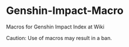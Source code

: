# Genshin-Impact-Macro
Macros for Genshin Impact
Index at Wiki

Caution: Use of macros may result in a ban.
